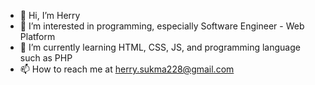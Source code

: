 - 👋 Hi, I’m Herry
- 👀 I’m interested in programming, especially Software Engineer - Web Platform
- 🌱 I’m currently learning HTML, CSS, JS, and programming language such as PHP
- 📫 How to reach me at herry.sukma228@gmail.com

<!---
herrysukma/herrysukma is a ✨ special ✨ repository because its `README.md` (this file) appears on your GitHub profile.
You can click the Preview link to take a look at your changes.
--->
